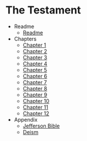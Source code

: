 # The Testament

* Readme
  * [Readme](README.md)
* Chapters
  * [Chapter 1](Chapter_1.md)
  * [Chapter 2](Chapter_2.md)
  * [Chapter 3](Chapter_3.md)
  * [Chapter 4](Chapter_4.md)
  * [Chapter 5](Chapter_5.md)
  * [Chapter 6](Chapter_6.md)
  * [Chapter 7](Chapter_7.md)
  * [Chapter 8](Chapter_8.md)
  * [Chapter 9](Chapter_9.md)
  * [Chapter 10](Chapter_10.md)
  * [Chapter 11](Chapter_11.md)
  * [Chapter 12](Chapter_12.md)
* Appendix
  * [Jefferson Bible](appendix/Jefferson_Bible.md)
  * [Deism](appendix/Deism)
  